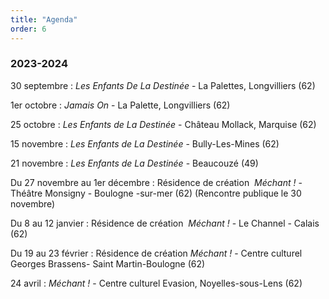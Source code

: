 ```yaml
---
title: "Agenda"
order: 6
---
```

### 2023-2024

30 septembre : _Les Enfants De La Destinée_ - La Palettes, Longvilliers (62)

1er octobre : _Jamais On_ - La Palette, Longvilliers (62)

25 octobre : _Les Enfants de La Destinée_ - Château Mollack, Marquise (62)

15 novembre : _Les Enfants de La Destinée_ - Bully-Les-Mines (62)

21 novembre : _Les Enfants de La Destinée_ - Beaucouzé (49)

Du 27 novembre au 1er décembre : Résidence de création  _Méchant !_ - Théâtre Monsigny - Boulogne -sur-mer (62)
(Rencontre publique le 30 novembre)

Du 8 au 12 janvier : Résidence de création  _Méchant !_ - Le Channel - Calais (62)

Du 19 au 23 février :  Résidence de création _Méchant !_ - Centre culturel Georges Brassens- Saint Martin-Boulogne (62)  

24 avril : _Méchant !_ - Centre culturel Evasion, Noyelles-sous-Lens (62) 